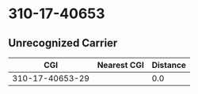 # 310-17-40653
## Unrecognized Carrier


| CGI | Nearest CGI | Distance |
|-----|-------------|----------|
| 310-17-40653-29 |  | 0.0 |

